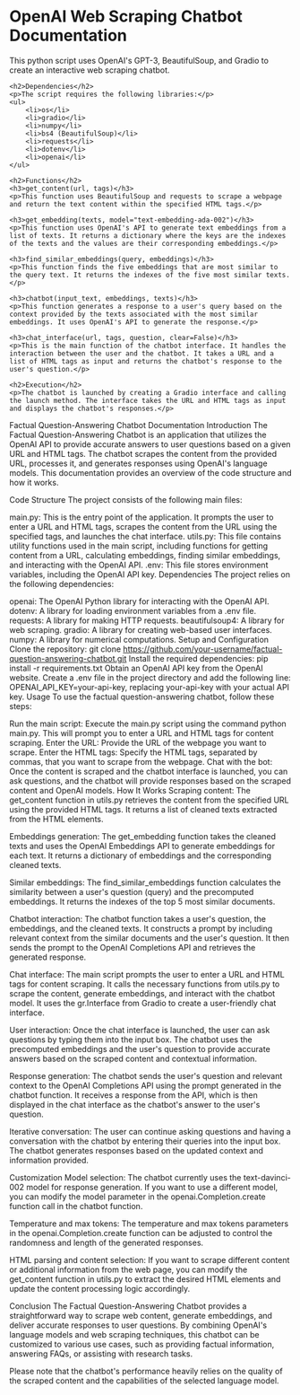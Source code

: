 <body>
    <h1>OpenAI Web Scraping Chatbot Documentation</h1>
    <p>This python script uses OpenAI's GPT-3, BeautifulSoup, and Gradio to create an interactive web scraping chatbot.</p>

    <h2>Dependencies</h2>
    <p>The script requires the following libraries:</p>
    <ul>
        <li>os</li>
        <li>gradio</li>
        <li>numpy</li>
        <li>bs4 (BeautifulSoup)</li>
        <li>requests</li>
        <li>dotenv</li>
        <li>openai</li>
    </ul>

    <h2>Functions</h2>
    <h3>get_content(url, tags)</h3>
    <p>This function uses BeautifulSoup and requests to scrape a webpage and return the text content within the specified HTML tags.</p>

    <h3>get_embedding(texts, model="text-embedding-ada-002")</h3>
    <p>This function uses OpenAI's API to generate text embeddings from a list of texts. It returns a dictionary where the keys are the indexes of the texts and the values are their corresponding embeddings.</p>

    <h3>find_similar_embeddings(query, embeddings)</h3>
    <p>This function finds the five embeddings that are most similar to the query text. It returns the indexes of the five most similar texts.</p>

    <h3>chatbot(input_text, embeddings, texts)</h3>
    <p>This function generates a response to a user's query based on the context provided by the texts associated with the most similar embeddings. It uses OpenAI's API to generate the response.</p>

    <h3>chat_interface(url, tags, question, clear=False)</h3>
    <p>This is the main function of the chatbot interface. It handles the interaction between the user and the chatbot. It takes a URL and a list of HTML tags as input and returns the chatbot's response to the user's question.</p>

    <h2>Execution</h2>
    <p>The chatbot is launched by creating a Gradio interface and calling the launch method. The interface takes the URL and HTML tags as input and displays the chatbot's responses.</p>

</body>

Factual Question-Answering Chatbot Documentation
Introduction
The Factual Question-Answering Chatbot is an application that utilizes the OpenAI API to provide accurate answers to user questions based on a given URL and HTML tags. The chatbot scrapes the content from the provided URL, processes it, and generates responses using OpenAI's language models. This documentation provides an overview of the code structure and how it works.

Code Structure
The project consists of the following main files:

main.py: This is the entry point of the application. It prompts the user to enter a URL and HTML tags, scrapes the content from the URL using the specified tags, and launches the chat interface.
utils.py: This file contains utility functions used in the main script, including functions for getting content from a URL, calculating embeddings, finding similar embeddings, and interacting with the OpenAI API.
.env: This file stores environment variables, including the OpenAI API key.
Dependencies
The project relies on the following dependencies:

openai: The OpenAI Python library for interacting with the OpenAI API.
dotenv: A library for loading environment variables from a .env file.
requests: A library for making HTTP requests.
beautifulsoup4: A library for web scraping.
gradio: A library for creating web-based user interfaces.
numpy: A library for numerical computations.
Setup and Configuration
Clone the repository: git clone https://github.com/your-username/factual-question-answering-chatbot.git
Install the required dependencies: pip install -r requirements.txt
Obtain an OpenAI API key from the OpenAI website.
Create a .env file in the project directory and add the following line: OPENAI_API_KEY=your-api-key, replacing your-api-key with your actual API key.
Usage
To use the factual question-answering chatbot, follow these steps:

Run the main script: Execute the main.py script using the command python main.py. This will prompt you to enter a URL and HTML tags for content scraping.
Enter the URL: Provide the URL of the webpage you want to scrape.
Enter the HTML tags: Specify the HTML tags, separated by commas, that you want to scrape from the webpage.
Chat with the bot: Once the content is scraped and the chatbot interface is launched, you can ask questions, and the chatbot will provide responses based on the scraped content and OpenAI models.
How It Works
Scraping content: The get_content function in utils.py retrieves the content from the specified URL using the provided HTML tags. It returns a list of cleaned texts extracted from the HTML elements.

Embeddings generation: The get_embedding function takes the cleaned texts and uses the OpenAI Embeddings API to generate embeddings for each text. It returns a dictionary of embeddings and the corresponding cleaned texts.

Similar embeddings: The find_similar_embeddings function calculates the similarity between a user's question (query) and the precomputed embeddings. It returns the indexes of the top 5 most similar documents.

Chatbot interaction: The chatbot function takes a user's question, the embeddings, and the cleaned texts. It constructs a prompt by including relevant context from the similar documents and the user's question. It then sends the prompt to the OpenAI Completions API and retrieves the generated response.

Chat interface: The main script prompts the user to enter a URL and HTML tags for content scraping. It calls the necessary functions from utils.py to scrape the content, generate embeddings, and interact with the chatbot model. It uses the gr.Interface from Gradio to create a user-friendly chat interface.

User interaction: Once the chat interface is launched, the user can ask questions by typing them into the input box. The chatbot uses the precomputed embeddings and the user's question to provide accurate answers based on the scraped content and contextual information.

Response generation: The chatbot sends the user's question and relevant context to the OpenAI Completions API using the prompt generated in the chatbot function. It receives a response from the API, which is then displayed in the chat interface as the chatbot's answer to the user's question.

Iterative conversation: The user can continue asking questions and having a conversation with the chatbot by entering their queries into the input box. The chatbot generates responses based on the updated context and information provided.

Customization
Model selection: The chatbot currently uses the text-davinci-002 model for response generation. If you want to use a different model, you can modify the model parameter in the openai.Completion.create function call in the chatbot function.

Temperature and max tokens: The temperature and max tokens parameters in the openai.Completion.create function can be adjusted to control the randomness and length of the generated responses.

HTML parsing and content selection: If you want to scrape different content or additional information from the web page, you can modify the get_content function in utils.py to extract the desired HTML elements and update the content processing logic accordingly.

Conclusion
The Factual Question-Answering Chatbot provides a straightforward way to scrape web content, generate embeddings, and deliver accurate responses to user questions. By combining OpenAI's language models and web scraping techniques, this chatbot can be customized to various use cases, such as providing factual information, answering FAQs, or assisting with research tasks.

Please note that the chatbot's performance heavily relies on the quality of the scraped content and the capabilities of the selected language model.
